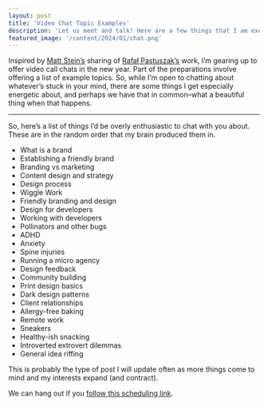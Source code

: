 ```yaml
---
layout: post
title: 'Video Chat Topic Examples'
description: 'Let us meet and talk! Here are a few things that I am excited about.'
featured_image: '/content/2024/01/chat.png'
---
```

Inspired by [Matt Stein’s](https://mattstein.com/) sharing of [Rafał Pastuszak’s](https://sonnet.io/) work, I’m gearing up to offer video call chats in the new year. Part of the preparations involve offering a list of example topics. So, while I’m open to chatting about whatever’s stuck in your mind, there are some things I get especially energetic about, and perhaps we have that in common–what a beautiful thing when that happens.  

<hr />

So, here’s a list of things I’d be overly enthusiastic to chat with you about. These are in the random order that my brain produced them in. 

- What is a brand
- Establishing a friendly brand
- Branding vs marketing 
- Content design and strategy 
- Design process
- Wiggle Work
- Friendly branding and design 
- Design for developers 
- Working with developers 
- Pollinators and other bugs
- ADHD
- Anxiety 
- Spine injuries 
- Running a micro agency 
- Design feedback 
- Community building
- Print design basics
- Dark design patterns 
- Client relationships
- Allergy-free baking
- Remote work
- Sneakers
- Healthy-ish snacking
- Introverted extrovert dilemmas 
- General idea riffing

This is probably the type of post I will update often as more things come to mind and my interests expand (and contract). 

We can hang out if you [follow this scheduling link](https://calendly.com/jonitrythall). 

